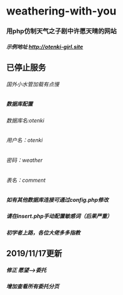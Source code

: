 # weathering-with-you
### 用php仿制天气之子剧中许愿天晴的网站
##### 示例地址 http://otenki-girl.site
## 已停止服务
###### 国外小水管加载有点慢
##### 数据库配置
###### 数据库名:otenki
###### 用户名：otenki
###### 密码：weather
###### 表名：comment
##### 如有其他数据库连接可通过config.php修改
##### 请在insert.php手动配置敏感词（后果严重）
##### 初学者上路，各位大佬多多指教
## 2019/11/17更新
##### 修正 愿望-->委托
##### 增加查看所有委托分页

